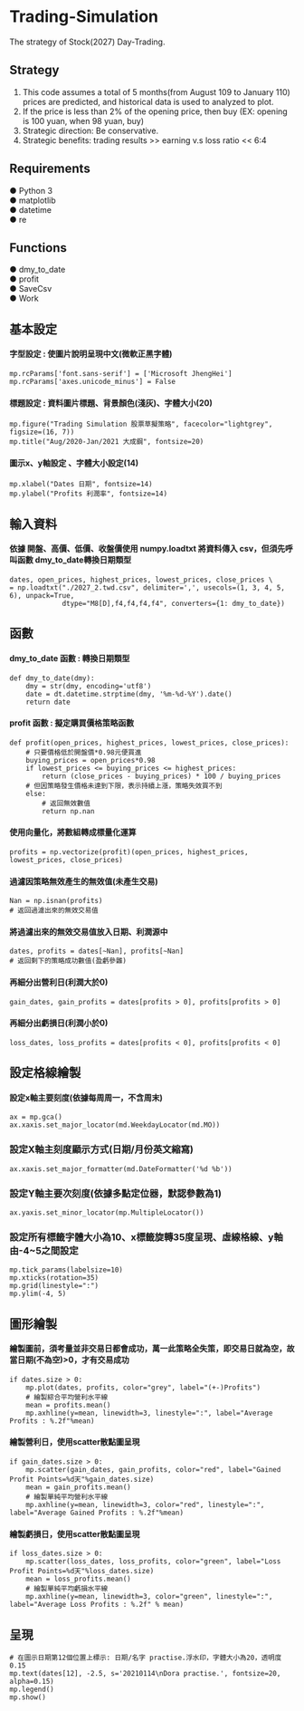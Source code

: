 # Trading-Simulation 
The strategy of Stock(2027) Day-Trading.


## Strategy
1. This code assumes a total of 5 months(from August 109 to January 110) prices are predicted, 
    and historical data is used to analyzed to plot.
2. If the price is less than 2% of the opening price, then buy (EX: opening is 100 yuan, when 98 yuan, buy)
3. Strategic direction: Be conservative.
4. Strategic benefits: trading results >> earning v.s loss ratio << 6:4

 
## Requirements
● Python 3    
● matplotlib  
● datetime  
● re


## Functions
● dmy_to_date  
● profit   
● SaveCsv   
● Work


## 基本設定 
#### 字型設定 : 使圖片說明呈現中文(微軟正黑字體)
    mp.rcParams['font.sans-serif'] = ['Microsoft JhengHei']  
    mp.rcParams['axes.unicode_minus'] = False


#### 標題設定 : 資料圖片標題、背景顏色(淺灰)、字體大小(20)
    mp.figure("Trading Simulation 股票草擬策略", facecolor="lightgrey", figsize=(16, 7))  
    mp.title("Aug/2020-Jan/2021 大成鋼", fontsize=20)


#### 圖示x、y軸設定 、字體大小設定(14) 
    mp.xlabel("Dates 日期", fontsize=14)  
    mp.ylabel("Profits 利潤率", fontsize=14)


## 輸入資料
#### 依據 開盤、高價、低價、收盤價使用 numpy.loadtxt 將資料傳入 csv，但須先呼叫函數 dmy_to_date轉換日期類型
    dates, open_prices, highest_prices, lowest_prices, close_prices \
    = np.loadtxt("./2027_2.twd.csv", delimiter=',', usecols=(1, 3, 4, 5, 6), unpack=True,
                 dtype="M8[D],f4,f4,f4,f4", converters={1: dmy_to_date})

## 函數 
#### dmy_to_date 函數 : 轉換日期類型
    def dmy_to_date(dmy):
        dmy = str(dmy, encoding='utf8')
        date = dt.datetime.strptime(dmy, '%m-%d-%Y').date()
        return date


#### profit 函數 : 擬定購買價格策略函數
    def profit(open_prices, highest_prices, lowest_prices, close_prices):
        # 只要價格低於開盤價*0.98元便買進
        buying_prices = open_prices*0.98
        if lowest_prices <= buying_prices <= highest_prices:
            return (close_prices - buying_prices) * 100 / buying_prices
        # 但因策略發生價格未達到下限，表示持續上漲，策略失效買不到
        else:
            # 返回無效數值
            return np.nan  


#### 使用向量化，將數組轉成標量化運算
    profits = np.vectorize(profit)(open_prices, highest_prices, lowest_prices, close_prices)
#### 過濾因策略無效產生的無效值(未產生交易)
    Nan = np.isnan(profits)                      
    # 返回過濾出來的無效交易值
#### 將過濾出來的無效交易值放入日期、利潤源中
    dates, profits = dates[~Nan], profits[~Nan]  
    # 返回剩下的策略成功數值(盈虧參雜)
#### 再細分出營利日(利潤大於0)
    gain_dates, gain_profits = dates[profits > 0], profits[profits > 0]
#### 再細分出虧損日(利潤小於0)
    loss_dates, loss_profits = dates[profits < 0], profits[profits < 0]


## 設定格線繪製
#### 設定x軸主要刻度(依據每周周一，不含周末)
    ax = mp.gca()
    ax.xaxis.set_major_locator(md.WeekdayLocator(md.MO))
### 設定X軸主刻度顯示方式(日期/月份英文縮寫)
    ax.xaxis.set_major_formatter(md.DateFormatter('%d %b'))
### 設定Y軸主要次刻度(依據多點定位器，默認參數為1)
    ax.yaxis.set_minor_locator(mp.MultipleLocator())
### 設定所有標籤字體大小為10、x標籤旋轉35度呈現、虛線格線、y軸由-4~5之間設定
    mp.tick_params(labelsize=10)
    mp.xticks(rotation=35)
    mp.grid(linestyle=":")
    mp.ylim(-4, 5)


## 圖形繪製
#### 繪製圖前，須考量並非交易日都會成功，萬一此策略全失策，即交易日就為空，故當日期(不為空)>0，才有交易成功
    if dates.size > 0:
        mp.plot(dates, profits, color="grey", label="(+-)Profits")
        # 繪製綜合平均營利水平線
        mean = profits.mean()
        mp.axhline(y=mean, linewidth=3, linestyle=":", label="Average Profits : %.2f"%mean)
#### 繪製營利日，使用scatter散點圖呈現
    if gain_dates.size > 0:
        mp.scatter(gain_dates, gain_profits, color="red", label="Gained Profit Points=%d天"%gain_dates.size)
        mean = gain_profits.mean()
        # 繪製單純平均營利水平線
        mp.axhline(y=mean, linewidth=3, color="red", linestyle=":", label="Average Gained Profits : %.2f"%mean)
#### 繪製虧損日，使用scatter散點圖呈現
    if loss_dates.size > 0:
        mp.scatter(loss_dates, loss_profits, color="green", label="Loss Profit Points=%d天"%loss_dates.size)
        mean = loss_profits.mean()
        # 繪製單純平均虧損水平線
        mp.axhline(y=mean, linewidth=3, color="green", linestyle=":", label="Average Loss Profits : %.2f" % mean)
## 呈現
    # 在圖示日期第12個位置上標示: 日期/名字 practise.浮水印，字體大小為20，透明度0.15
    mp.text(dates[12], -2.5, s='20210114\nDora practise.', fontsize=20, alpha=0.15)  
    mp.legend()
    mp.show()
